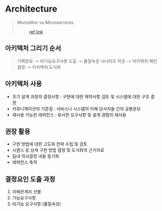 # Architecture
> Monolithic vs Microservices
> > [ref link](https://yozm.wishket.com/magazine/detail/1813/)

## 아키텍처 그리기 순서
> 기획완료 -> 비기능요구사항 도출 -> 품질속성 시나리오 작성 -> 아키텍처 패턴 결정 -> 아키텍처 도식화

## 아키텍처 사용
- 초기 설계 과정의 결정사항 : 구현에 대한 제약사항 검토 및 시스템에 대한 구조 결정
- 커뮤니케이션의 기준점 : 서비스나 시스템의 이해 당사자들 간의 공통분모
- 재사용 가능한 레퍼런스 : 유사한 요구사항 및 설계 경험의 재사용


## 권장 활용
- 구현 방법에 대한 고도화 전략 수립 및 검토
- 시퀀스 등 상세 구현 방법 결정 및 도식화의 근거자료
- 팀내 의사결정 내용 동기화
- 레퍼런스 축적

## 결정요인 도출 과정
1. 이해관계자 선별
2. 기능요구사항
3. 비기능 요구사항 (품질속성)   